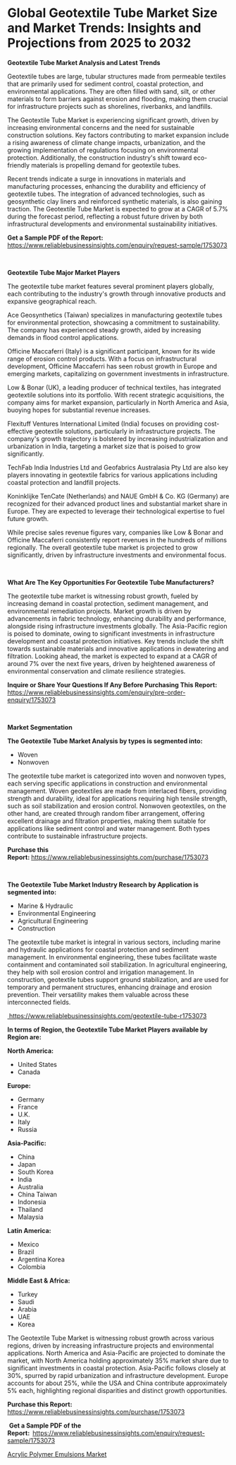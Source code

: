 <p><h1>Global Geotextile Tube Market Size and Market Trends: Insights and Projections from 2025 to 2032</h1></p><p><strong>Geotextile Tube Market Analysis and Latest Trends</strong></p>
<p><p>Geotextile tubes are large, tubular structures made from permeable textiles that are primarily used for sediment control, coastal protection, and environmental applications. They are often filled with sand, silt, or other materials to form barriers against erosion and flooding, making them crucial for infrastructure projects such as shorelines, riverbanks, and landfills. </p><p>The Geotextile Tube Market is experiencing significant growth, driven by increasing environmental concerns and the need for sustainable construction solutions. Key factors contributing to market expansion include a rising awareness of climate change impacts, urbanization, and the growing implementation of regulations focusing on environmental protection. Additionally, the construction industry's shift toward eco-friendly materials is propelling demand for geotextile tubes. </p><p>Recent trends indicate a surge in innovations in materials and manufacturing processes, enhancing the durability and efficiency of geotextile tubes. The integration of advanced technologies, such as geosynthetic clay liners and reinforced synthetic materials, is also gaining traction. The Geotextile Tube Market is expected to grow at a CAGR of 5.7% during the forecast period, reflecting a robust future driven by both infrastructural developments and environmental sustainability initiatives.</p></p>
<p><strong>Get a Sample PDF of the Report:&nbsp;</strong> <a href="https://www.reliablebusinessinsights.com/enquiry/request-sample/1753073?utm_campaign=2292&utm_medium=2&utm_source=Github&utm_content=ia&utm_term=01042025&utm_id=geotextile-tube">https://www.reliablebusinessinsights.com/enquiry/request-sample/1753073</a></p>
<p>&nbsp;</p>
<p><strong>Geotextile Tube Major Market Players</strong></p>
<p><p>The geotextile tube market features several prominent players globally, each contributing to the industry's growth through innovative products and expansive geographical reach.</p><p>Ace Geosynthetics (Taiwan) specializes in manufacturing geotextile tubes for environmental protection, showcasing a commitment to sustainability. The company has experienced steady growth, aided by increasing demands in flood control applications.</p><p>Officine Maccaferri (Italy) is a significant participant, known for its wide range of erosion control products. With a focus on infrastructural development, Officine Maccaferri has seen robust growth in Europe and emerging markets, capitalizing on government investments in infrastructure.</p><p>Low & Bonar (UK), a leading producer of technical textiles, has integrated geotextile solutions into its portfolio. With recent strategic acquisitions, the company aims for market expansion, particularly in North America and Asia, buoying hopes for substantial revenue increases.</p><p>Flexituff Ventures International Limited (India) focuses on providing cost-effective geotextile solutions, particularly in infrastructure projects. The company's growth trajectory is bolstered by increasing industrialization and urbanization in India, targeting a market size that is poised to grow significantly.</p><p>TechFab India Industries Ltd and Geofabrics Australasia Pty Ltd are also key players innovating in geotextile fabrics for various applications including coastal protection and landfill projects.</p><p>Koninklijke TenCate (Netherlands) and NAUE GmbH & Co. KG (Germany) are recognized for their advanced product lines and substantial market share in Europe. They are expected to leverage their technological expertise to fuel future growth.</p><p>While precise sales revenue figures vary, companies like Low & Bonar and Officine Maccaferri consistently report revenues in the hundreds of millions regionally. The overall geotextile tube market is projected to grow significantly, driven by infrastructure investments and environmental focus.</p></p>
<p>&nbsp;</p>
<p><strong>What Are The Key Opportunities For Geotextile Tube Manufacturers?</strong></p>
<p><p>The geotextile tube market is witnessing robust growth, fueled by increasing demand in coastal protection, sediment management, and environmental remediation projects. Market growth is driven by advancements in fabric technology, enhancing durability and performance, alongside rising infrastructure investments globally. The Asia-Pacific region is poised to dominate, owing to significant investments in infrastructure development and coastal protection initiatives. Key trends include the shift towards sustainable materials and innovative applications in dewatering and filtration. Looking ahead, the market is expected to expand at a CAGR of around 7% over the next five years, driven by heightened awareness of environmental conservation and climate resilience strategies.</p></p>
<p><strong>Inquire or Share Your Questions If Any Before Purchasing This Report:</strong> <a href="https://www.reliablebusinessinsights.com/enquiry/pre-order-enquiry/1753073?utm_campaign=2292&utm_medium=2&utm_source=Github&utm_content=ia&utm_term=01042025&utm_id=geotextile-tube">https://www.reliablebusinessinsights.com/enquiry/pre-order-enquiry/1753073</a></p>
<p>&nbsp;</p>
<p><strong>Market Segmentation</strong></p>
<p><strong>The Geotextile Tube Market Analysis by types is segmented into:</strong></p>
<p><ul><li>Woven</li><li>Nonwoven</li></ul></p>
<p><p>The geotextile tube market is categorized into woven and nonwoven types, each serving specific applications in construction and environmental management. Woven geotextiles are made from interlaced fibers, providing strength and durability, ideal for applications requiring high tensile strength, such as soil stabilization and erosion control. Nonwoven geotextiles, on the other hand, are created through random fiber arrangement, offering excellent drainage and filtration properties, making them suitable for applications like sediment control and water management. Both types contribute to sustainable infrastructure projects.</p></p>
<p><strong>Purchase this Report:&nbsp;</strong><a href="https://www.reliablebusinessinsights.com/purchase/1753073?utm_campaign=2292&utm_medium=2&utm_source=Github&utm_content=ia&utm_term=01042025&utm_id=geotextile-tube">https://www.reliablebusinessinsights.com/purchase/1753073</a></p>
<p>&nbsp;</p>
<p><strong>The Geotextile Tube Market Industry Research by Application is segmented into:</strong></p>
<p><ul><li>Marine & Hydraulic</li><li>Environmental Engineering</li><li>Agricultural Engineering</li><li>Construction</li></ul></p>
<p><p>The geotextile tube market is integral in various sectors, including marine and hydraulic applications for coastal protection and sediment management. In environmental engineering, these tubes facilitate waste containment and contaminated soil stabilization. In agricultural engineering, they help with soil erosion control and irrigation management. In construction, geotextile tubes support ground stabilization, and are used for temporary and permanent structures, enhancing drainage and erosion prevention. Their versatility makes them valuable across these interconnected fields.</p></p>
<p><a href="https://www.reliablebusinessinsights.com/geotextile-tube-r1753073?utm_campaign=2292&utm_medium=2&utm_source=Github&utm_content=ia&utm_term=01042025&utm_id=geotextile-tube">&nbsp;https://www.reliablebusinessinsights.com/geotextile-tube-r1753073</a></p>
<p><strong>In terms of Region, the Geotextile Tube Market Players available by Region are:</strong></p>
<p>
    <p> <strong> North America: </strong>
        <ul>
            <li>United States</li>
            <li>Canada</li>
        </ul>
        </p> 
    <p> <strong> Europe: </strong>
        <ul>
            <li>Germany</li>
            <li>France</li>
            <li>U.K.</li>
            <li>Italy</li>
            <li>Russia</li>
        </ul>
        </p> 
    <p> <strong> Asia-Pacific: </strong>
        <ul>
            <li>China</li>
            <li>Japan</li>
            <li>South Korea</li>
            <li>India</li>
            <li>Australia</li>
            <li>China Taiwan</li>
            <li>Indonesia</li>
            <li>Thailand</li>
            <li>Malaysia</li>
        </ul>
        </p> 
    <p> <strong> Latin America: </strong>
        <ul>
            <li>Mexico</li>
            <li>Brazil</li>
            <li>Argentina Korea</li>
            <li>Colombia</li>
        </ul>
        </p> 
    <p> <strong> Middle East & Africa: </strong>
        <ul>
            <li>Turkey</li>
            <li>Saudi</li>
            <li>Arabia</li>
            <li>UAE</li>
            <li>Korea</li>
        </ul>
    </p>
    </p>
<p><p>The Geotextile Tube Market is witnessing robust growth across various regions, driven by increasing infrastructure projects and environmental applications. North America and Asia-Pacific are projected to dominate the market, with North America holding approximately 35% market share due to significant investments in coastal protection. Asia-Pacific follows closely at 30%, spurred by rapid urbanization and infrastructure development. Europe accounts for about 25%, while the USA and China contribute approximately 5% each, highlighting regional disparities and distinct growth opportunities.</p></p>
<p><strong>Purchase this Report: </strong><a href="https://www.reliablebusinessinsights.com/purchase/1753073?utm_campaign=2292&utm_medium=2&utm_source=Github&utm_content=ia&utm_term=01042025&utm_id=geotextile-tube">https://www.reliablebusinessinsights.com/purchase/1753073</a></p>
<p>&nbsp;<strong>Get a Sample PDF of the Report:&nbsp;&nbsp;</strong><a href="https://www.reliablebusinessinsights.com/enquiry/request-sample/1753073?utm_campaign=2292&utm_medium=2&utm_source=Github&utm_content=ia&utm_term=01042025&utm_id=geotextile-tube">https://www.reliablebusinessinsights.com/enquiry/request-sample/1753073</a></p>
<p><strong></strong></p>
<p><p><a href="https://github.com/juniordelafrance/Market-Research-Report-List-5/blob/main/acrylic-polymer-emulsions-market.md?utm_campaign=2292&utm_medium=2&utm_source=Github&utm_content=ia&utm_term=01042025&utm_id=geotextile-tube">Acrylic Polymer Emulsions Market</a></p></p>